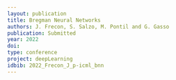 ```yaml
---
layout: publication
title: Bregman Neural Networks
authors: J. Frecon, S. Salzo, M. Pontil and G. Gasso
publication: Submitted
year: 2022
doi:
type: conference
project: deepLearning
idbib: 2022_Frecon_J_p-icml_bnn
---
```



